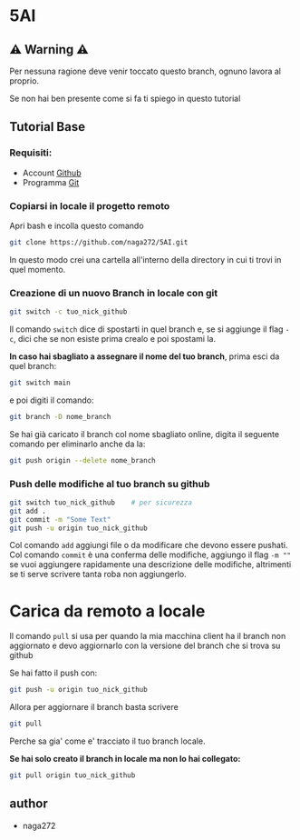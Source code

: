 # 5AI

## ⚠️ Warning ⚠️

Per nessuna ragione deve venir toccato questo branch, ognuno lavora al proprio.

Se non hai ben presente come si fa ti spiego in questo tutorial


## Tutorial Base

### Requisiti:

- Account [Github](https://github.com)
- Programma [Git](https://git-scm.com/downloads)


### Copiarsi in locale il progetto remoto

Apri bash e incolla questo comando

```sh
git clone https://github.com/naga272/5AI.git
```

In questo modo crei una cartella all'interno della directory in cui ti trovi in quel momento.

### Creazione di un nuovo Branch in locale con git

```sh
git switch -c tuo_nick_github
```
Il comando ```switch``` dice di spostarti in quel branch e, se si aggiunge il flag ```-c```, dici che se non esiste prima crealo e poi spostami la.

**In caso hai sbagliato a assegnare il nome del tuo branch**, prima esci da quel branch:
```sh
git switch main
```

e poi digiti il comando:

```sh
git branch -D nome_branch
```

Se hai già caricato il branch col nome sbagliato online, digita il seguente comando per eliminarlo anche da la:

```sh
git push origin --delete nome_branch
```

### Push delle modifiche al tuo branch su github

```sh
git switch tuo_nick_github    # per sicurezza
git add .
git commit -m "Some Text"
git push -u origin tuo_nick_github
```

Col comando ```add``` aggiungi file o da modificare che devono essere pushati.
Col comando ```commit``` è una conferma delle modifiche, aggiungo il flag ```-m ""``` se vuoi aggiungere rapidamente una descrizione delle modifiche, altrimenti se ti serve scrivere tanta roba non aggiungerlo.

# Carica da remoto a locale

Il comando ```pull``` si usa per quando la mia macchina client ha il branch non aggiornato e devo aggiornarlo con la versione del branch che si trova su github

Se hai fatto il push con:
```sh
git push -u origin tuo_nick_github
```

Allora per aggiornare il branch basta scrivere

```sh
git pull
```

Perche sa gia' come e' tracciato il tuo branch locale.

**Se hai solo creato il branch in locale ma non lo hai collegato:**
```sh
git pull origin tuo_nick_github
```


## author

- naga272
